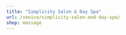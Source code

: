 ```yaml
---
title: "Simplicity Salon & Day Spa"
url: /venice/simplicity-salon-and-day-spa/
shop: massage
---
```

